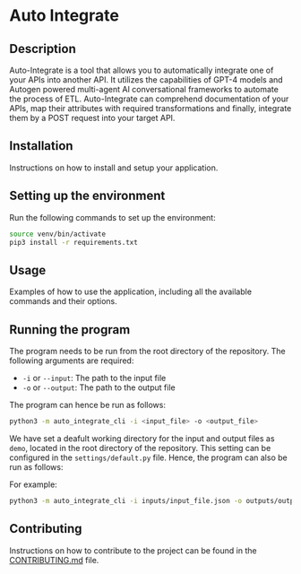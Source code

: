 # Auto Integrate

## Description
Auto-Integrate is a tool that allows you to automatically integrate one of your APIs into another API. It utilizes the capabilities of GPT-4 models and Autogen powered multi-agent AI conversational frameworks to automate the process of ETL. Auto-Integrate can comprehend documentation of your APIs, map their attributes with required transformations and finally, integrate them by a POST request into your target API.

## Installation
Instructions on how to install and setup your application.

## Setting up the environment
Run the following commands to set up the environment:
```bash
source venv/bin/activate
pip3 install -r requirements.txt
```

## Usage
Examples of how to use the application, including all the available commands and their options.

## Running the program
The program needs to be run from the root directory of the repository. The following arguments are required:
- `-i` or `--input`: The path to the input file
- `-o` or `--output`: The path to the output file

The program can hence be run as follows:
```bash
python3 -m auto_integrate_cli -i <input_file> -o <output_file>
```

We have set a deafult working directory for the input and output files as `demo`, located in the root directory of the repository. This setting can be configured in the `settings/default.py` file. Hence, the program can also be run as follows:

For example:
```bash
python3 -m auto_integrate_cli -i inputs/input_file.json -o outputs/output_file.json
```

## Contributing
Instructions on how to contribute to the project can be found in the [CONTRIBUTING.md](CONTRIBUTING.md) file.
